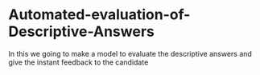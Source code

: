 # Automated-evaluation-of-Descriptive-Answers
In this we going to make a model to evaluate the descriptive answers and give the instant feedback to the candidate
